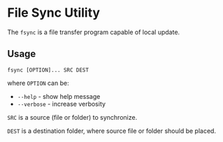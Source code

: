 # File Sync Utility

The `fsync` is a file transfer program capable of local update.

## Usage

```shell
fsync [OPTION]... SRC DEST
```

where `OPTION` can be:
- `--help` - show help message
- `--verbose` - increase verbosity

`SRC` is a source (file or folder) to synchronize.

`DEST` is a destination folder, where source file or folder should be placed.
